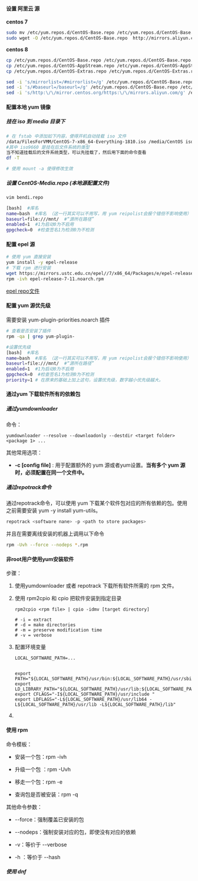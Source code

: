 #### 设置 阿里云 源

**centos 7**

```bash
sudo mv /etc/yum.repos.d/CentOS-Base.repo /etc/yum.repos.d/CentOS-Base.repo.bak
sudo wget -O /etc/yum.repos.d/CentOS-Base.repo  http://mirrors.aliyun.com/repo/Centos-7.repo
```

**centos 8**

```bash
cp /etc/yum.repos.d/CentOS-Base.repo /etc/yum.repos.d/CentOS-Base.repo.bak
cp /etc/yum.repos.d/CentOS-AppStream.repo /etc/yum.repos.d/CentOS-AppStream.repo.bak
cp /etc/yum.repos.d/CentOS-Extras.repo /etc/yum.repos.d/CentOS-Extras.repo.bak

sed -i 's/mirrorlist=/#mirrorlist=/g' /etc/yum.repos.d/CentOS-Base.repo /etc/yum.repos.d/CentOS-AppStream.repo /etc/yum.repos.d/CentOS-Extras.repo
sed -i 's/#baseurl=/baseurl=/g' /etc/yum.repos.d/CentOS-Base.repo /etc/yum.repos.d/CentOS-AppStream.repo /etc/yum.repos.d/CentOS-Extras.repo
sed -i 's/http:\/\/mirror.centos.org/https:\/\/mirrors.aliyun.com/g' /etc/yum.repos.d/CentOS-Base.repo /etc/yum.repos.d/CentOS-AppStream.repo /etc/yum.repos.d/CentOS-Extras.repo
```

#### 配置本地 yum 镜像

##### 挂在 iso 到 media 目录下

```bash
# 在 fstab 中添加如下内容，使得开机自动挂载 iso 文件
/data/FilesForVMM/CentOS-7-x86_64-Everything-1810.iso /media/CentOS iso9660 defaults,ro,loop 0 0
#其中 iso9660 是挂在后文件系统的类型
当不知道挂载后的文件系统类型，可以先挂载了，然后用下面的命令查看
df -T

# 使用 mount -a 使得修改生效
```

##### 设置 CentOS-Media.repo (本地源配置文件)

```bash
vim bendi.repo

[bash]  #库名
name=bash  #库名 （这一行其实可以不用写，用 yum reipolist会报个错但不影响使用）
baseurl=file:///mnt/  #“源所在路径”
enabled=1  #1为启动0为不启用
gpgcheck=0  #检查签名1为检测0为不检测
```

#### 配置 epel 源

```bash
# 使用 yum 直接安装
yum install -y epel-release
# 下载 rpm 进行安装
wget https://mirrors.ustc.edu.cn/epel//7/x86_64/Packages/e/epel-release-7-11.noarch.rpm
rpm -ivh epel-release-7-11.noarch.rpm
```

 [epel repo文件](ref/epel-centos7.repo)

#### 配置 yum 源优先级

需要安装 yum-plugin-priorities.noarch 插件

```bash
# 查看是否安装了插件
rpm -qa | grep yum-plugin-

#设置优先级
[bash]  #库名
name=bash  #库名 （这一行其实可以不用写，用 yum reipolist会报个错但不影响使用）
baseurl=file:///mnt/  #“源所在路径”
enabled=1  #1为启动0为不启用
gpgcheck=0  #检查签名1为检测0为不检测
priority=1 # 在原来的基础上加上这句，设置优先级，数字越小优先级越大。
```

#### 通过yum 下载软件所有的依赖包

##### 通过yumdownloader

命令：

```shell
yumdownloader --resolve --downloadonly --destdir <target folder> <package 1> ...
```

其他常用选项：

- **\-c [config file]** : 用于配置额外的 yum 源或者yum设置。**当有多个 yum 源时，必须配置在同一个文件中。**

##### 通过repotrack命令

通过repotrack命令，可以使用 yum 下载某个软件包对应的所有依赖的包。使用之前需要安装 yum -y install yum-utils。

```bash
repotrack <software nane> -p <path to store packages>
```

并且在需要离线安装的机器上调用以下命令

```bash
rpm -Uvh --force --nodeps *.rpm
```

#### 非root用户使用yum安装软件

步骤：

1. 使用yumdownloader 或者 repotrack 下载所有软件所需的 rpm 文件。

2. 使用 rpm2cpio 和 cpio 把软件安装到指定目录
   
   ```shell
   rpm2cpio <rpm file> | cpio -idmv [target directory]
   
   # -i = extract
   # -d = make directories
   # -m = preserve modification time
   # -v = verbose
   ```

3. 配置环境变量
   
   ```shell
   LOCAL_SOFTWARE_PATH=...
   
   
   export PATH="${LOCAL_SOFTWARE_PATH}/usr/bin:${LOCAL_SOFTWARE_PATH}/usr/sbin:$PATH"
   export LD_LIBRARY_PATH="${LOCAL_SOFTWARE_PATH}/usr/lib:${LOCAL_SOFTWARE_PATH}/usr/lib64:$LD_LIBRARY_PATH"
   export CFLAGS="-I${LOCAL_SOFTWARE_PATH}/usr/include "
   export LDFLAGS="-L${LOCAL_SOFTWARE_PATH}/usr/lib64 -L${LOCAL_SOFTWARE_PATH}/usr/lib -L${LOCAL_SOFTWARE_PATH}/lib"
   ```

4. 

#### 使用 rpm

命令模板：

- 安装一个包：rpm -ivh

- 升级一个包 ：rpm -Uvh

- 移走一个包：rpm -e

- 查询包是否被安装：rpm -q

其他命令参数：

- \-\-force：强制覆盖已安装的包

- \-\-nodeps：强制安装对应的包，即使没有对应的依赖

- \-v：等价于 --verbose

- \-h ：等价于 --hash

##### 使用 dnf
